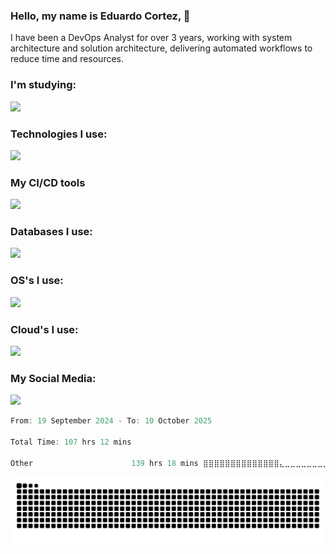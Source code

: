 ### Hello, my name is Eduardo Cortez, 🤙
I have been a DevOps Analyst for over 3 years, working with system architecture and solution architecture, delivering automated workflows to reduce time and resources.

### I'm studying:
<p align="left"> <a href="https://skillicons.dev"> <img src="https://skillicons.dev/icons?i=go,elasticsearch,kafka" /> </a> </p>

### Technologies I use:
<p align="left"> <a href="https://skillicons.dev"> <img src="https://skillicons.dev/icons?i=docker,git,nginx,prometheus,kubernetes,aws,bash,grafana,php,npm,md" /> </a> </p>

### My CI/CD tools
<p align="left"> <a href="https://skillicons.dev"> <img src="https://skillicons.dev/icons?i=ansible,jenkins,githubactions,terraform,gitlab" /> </a> </p>

### Databases I use: 
<p align="left"> <a href="https://skillicons.dev"> <img src="https://skillicons.dev/icons?i=mysql,postgres,mongo,redis" /> </a> </p>

### OS's I use:
<p align="left"> <a href="https://skillicons.dev"> <img src="https://skillicons.dev/icons?i=linux,debian,ubuntu,apple,redhat" /> </a> </p>

### Cloud's I use:
<p align="left"> <a href="https://skillicons.dev"> <img src="https://skillicons.dev/icons?i=azure,aws,di" /> </a> </p>

### My Social Media:
<p align="left"> <a href="https://skillicons.dev"> <img src="https://skillicons.dev/icons?i=linkedin,github" /> </a> </p>

<!--START_SECTION:waka-->

```scala
From: 19 September 2024 - To: 10 October 2025

Total Time: 107 hrs 12 mins

Other                      139 hrs 18 mins ⣿⣿⣿⣿⣿⣿⣿⣿⣿⣿⣿⣿⣿⣿⣄⣀⣀⣀⣀⣀⣀⣀⣀⣀⣀   56.51 %
```

<!--END_SECTION:waka-->

![GitHub Snake](https://github.com/duduomena1/duduomena1/blob/output/space.svg)
